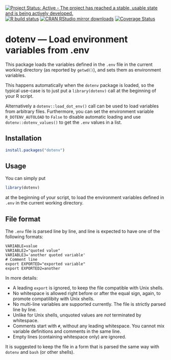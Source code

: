 
<!-- badges: start -->

[![Project Status: Active - The project has reached a stable, usable
state and is being actively
developed.](https://www.repostatus.org/badges/latest/active.svg)](https://www.repostatus.org/#active)
[![R build
status](https://github.com/gaborcsardi/dotenv/workflows/R-CMD-check/badge.svg)](https://github.com/gaborcsardi/dotenv/actions)
[![CRAN RStudio mirror
downloads](https://cranlogs.r-pkg.org/badges/dotenv)](https://www.r-pkg.org/pkg/dotenv)
[![Coverage
Status](https://img.shields.io/codecov/c/github/gaborcsardi/dotenv/master.svg)](https://codecov.io/github/gaborcsardi/dotenv?branch=master)
<!-- badges: end -->

# dotenv — Load environment variables from .env

This package loads the variables defined in the `.env` file in the
current working directory (as reported by `getwd()`), and sets them as
environment variables.

This happens automatically when the `dotenv` package is loaded, so the
typical use-case is to just put a `library(dotenv)` call at the
beginning of your R script.

Alternatively a `dotenv::load_dot_env()` call can be used to load
variables from arbitrary files. Furthermore, you can set the environment
variable `R_DOTENV_AUTOLOAD` to `False` to disable automatic loading and
use `dotenv::dotenv_values()` to get the `.env` values in a list.

## Installation

``` r
install.packages("dotenv")
```

## Usage

You can simply put

``` r
library(dotenv)
```

at the beginning of your script, to load the environment variables
defined in `.env` in the current working directory.

## File format

The `.env` file is parsed line by line, and line is expected to have one
of the following formats:

    VARIABLE=value
    VARIABLE2="quoted value"
    VARIABLE3='another quoted variable'
    # Comment line
    export EXPORTED="exported variable"
    export EXPORTED2=another

In more details:

-   A leading `export` is ignored, to keep the file compatible with Unix
    shells.
-   No whitespace is allowed right before or after the equal sign,
    again, to promote compatilibity with Unix shells.
-   No multi-line variables are supported currently. The file is
    strictly parsed line by line.
-   Unlike for Unix shells, unquoted values are *not* terminated by
    whitespace.
-   Comments start with `#`, without any leading whitespace. You cannot
    mix variable definitions and comments in the same line.
-   Empty lines (containing whitespace only) are ignored.

It is suggested to keep the file in a form that is parsed the same way
with `dotenv` and `bash` (or other shells).
